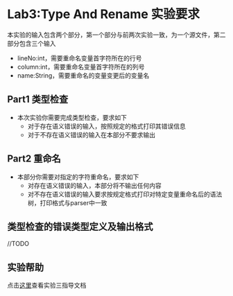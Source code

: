 # Lab3:Type And Rename 实验要求

本实验的输入包含两个部分，第一个部分与前两次实验一致，为一个源文件，第二部分包含三个输入
- lineNo:int，需要重命名变量首字符所在的行号
- column:int，需要重命名变量首字符所在的列号
- name:String，需要重命名的变量变更后的变量名

## Part1 类型检查
- 本次实验你需要完成类型检查，要求如下
    - 对于存在语义错误的输入，按照规定的格式打印其错误信息
    - 对于不存在语义错误的输入在本部分不要求输出

## Part2 重命名
- 本部分你需要对指定的字符重命名，要求如下
    - 对存在语义错误的输入，本部分将不输出任何内容
    - 对不存在语义错误的输入要求按规定格式打印对特定变量重命名后的语法树，打印格式与parser中一致

## 类型检查的错误类型定义及输出格式
//TODO

## 实验帮助
点击[这里](lab3-type-and-rename/help.md)查看实验三指导文档

